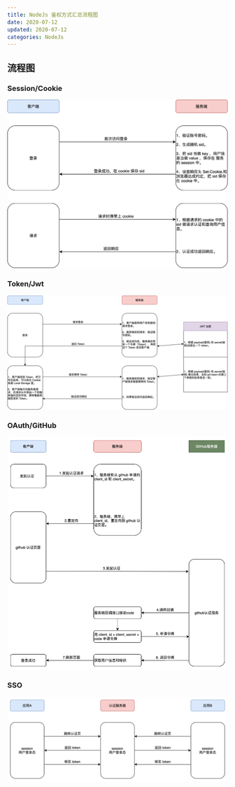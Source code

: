 ```yaml
---
title: NodeJs 鉴权方式汇总流程图
date: 2020-07-12
updated: 2020-07-12
categories: NodeJs
---
```


## 流程图

### Session/Cookie

![Session/Cookie](../Map/NodeJs/Auth/CookieSession.png)

### Token/Jwt

![Token/Jwt](../Map/NodeJs/Auth/TokenJwt.png)

### OAuth/GitHub

![OAuth/GitHub](../Map/NodeJs/Auth/OAuthGitHub.png)

### SSO

![SSO](../Map/NodeJs/Auth/SSO.png)
